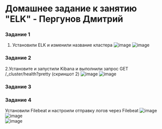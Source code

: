 # Домашнее задание к занятию "ELK" - Пергунов Дмитрий  
### Задание 1  
1. Установили ELK и изменили название кластера
![image](https://github.com/dimindrol/ELK_11-03_pergunov/assets/103885836/7a34f7b4-0f9c-42bb-af01-1b53eed64bf5)
![image](https://github.com/dimindrol/ELK_11-03_pergunov/assets/103885836/7e973953-7d78-4656-aebf-36f4736f2291)
### Задание 2  
2.Установите и запустили Kibana и выполнили запрос GET /_cluster/health?pretty (скриншот 2) 
![image](https://github.com/dimindrol/ELK_11-03_pergunov/assets/103885836/934240db-9be9-40b0-9d90-c64d42cbec8b)
![image](https://github.com/dimindrol/ELK_11-03_pergunov/assets/103885836/151ea1b5-228d-44d9-b0a8-8168189d4c09)
### Задание 3  

### Задание 4  
Установили Filebeat и настроили отправку логов через Filebeat
![image](https://github.com/dimindrol/ELK_11-03_pergunov/assets/103885836/b09bb6fb-a32d-4766-8658-636c54aa4589)  
![image](https://github.com/dimindrol/ELK_11-03_pergunov/assets/103885836/4063a3fb-9885-425b-bc42-b53f3e8467d4)  
![image](https://github.com/dimindrol/ELK_11-03_pergunov/assets/103885836/be2945f1-a870-4c4e-9e54-0a511b94de1f)  









